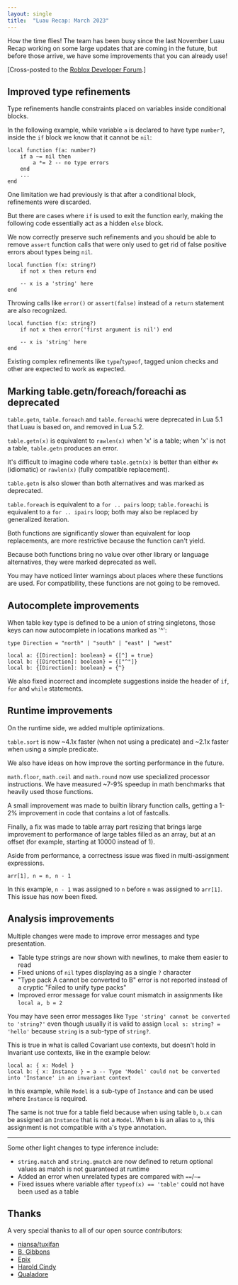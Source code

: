 ```yaml
---
layout: single
title:  "Luau Recap: March 2023"
---
```


How the time flies! The team has been busy since the last November Luau Recap working on some large updates that are coming in the future, but before those arrive, we have some improvements that you can already use!

[Cross-posted to the [Roblox Developer Forum](https://devforum.roblox.com/t/luau-recap-march-2023/).]

## Improved type refinements

Type refinements handle constraints placed on variables inside conditional blocks.

In the following example, while variable `a` is declared to have type `number?`, inside the `if` block we know that it cannot be `nil`:

```luau
local function f(a: number?)
    if a ~= nil then
        a *= 2 -- no type errors
    end
    ...
end
```

One limitation we had previously is that after a conditional block, refinements were discarded.

But there are cases where `if` is used to exit the function early, making the following code essentially act as a hidden `else` block.

We now correctly preserve such refinements and you should be able to remove `assert` function calls that were only used to get rid of false positive errors about types being `nil`.

```luau
local function f(x: string?)
    if not x then return end

    -- x is a 'string' here
end
```

Throwing calls like `error()` or `assert(false)` instead of a `return` statement are also recognized.

```luau
local function f(x: string?)
    if not x then error('first argument is nil') end

    -- x is 'string' here
end
```

Existing complex refinements like `type`/`typeof`, tagged union checks and other are expected to work as expected.

## Marking table.getn/foreach/foreachi as deprecated

`table.getn`, `table.foreach` and `table.foreachi` were deprecated in Lua 5.1 that Luau is based on, and removed in Lua 5.2.

`table.getn(x)` is equivalent to `rawlen(x)` when 'x' is a table; when 'x' is not a table, `table.getn` produces an error.

It's difficult to imagine code where `table.getn(x)` is better than either `#x` (idiomatic) or `rawlen(x)` (fully compatible replacement).

`table.getn` is also slower than both alternatives and was marked as deprecated.

`table.foreach` is equivalent to a `for .. pairs` loop; `table.foreachi` is equivalent to a `for .. ipairs` loop; both may also be replaced by generalized iteration.

Both functions are significantly slower than equivalent for loop replacements, are more restrictive because the function can't yield.

Because both functions bring no value over other library or language alternatives, they were marked deprecated as well.

You may have noticed linter warnings about places where these functions are used. For compatibility, these functions are not going to be removed.

## Autocomplete improvements

When table key type is defined to be a union of string singletons, those keys can now autocomplete in locations marked as '^':

```luau
type Direction = "north" | "south" | "east" | "west"

local a: {[Direction]: boolean} = {[^] = true}
local b: {[Direction]: boolean} = {["^"]}
local b: {[Direction]: boolean} = {^}
```

We also fixed incorrect and incomplete suggestions inside the header of `if`, `for` and `while` statements.

## Runtime improvements

On the runtime side, we added multiple optimizations.

`table.sort` is now ~4.1x faster (when not using a predicate) and ~2.1x faster when using a simple predicate.

We also have ideas on how improve the sorting performance in the future.

`math.floor`, `math.ceil` and `math.round` now use specialized processor instructions. We have measured ~7-9% speedup in math benchmarks that heavily used those functions.

A small improvement was made to builtin library function calls, getting a 1-2% improvement in code that contains a lot of fastcalls.

Finally, a fix was made to table array part resizing that brings large improvement to performance of large tables filled as an array, but at an offset (for example, starting at 10000 instead of 1).

Aside from performance, a correctness issue was fixed in multi-assignment expressions.

```luau
arr[1], n = n, n - 1
```

In this example, `n - 1` was assigned to `n` before `n` was assigned to `arr[1]`. This issue has now been fixed.

## Analysis improvements

Multiple changes were made to improve error messages and type presentation.

* Table type strings are now shown with newlines, to make them easier to read
* Fixed unions of `nil` types displaying as a single `?` character
* "Type pack A cannot be converted to B" error is not reported instead of a cryptic "Failed to unify type packs"
* Improved error message for value count mismatch in assignments like `local a, b = 2`

You may have seen error messages like `Type 'string' cannot be converted to 'string?'` even though usually it is valid to assign `local s: string? = 'hello'` because `string` is a sub-type of `string?`.

This is true in what is called Covariant use contexts, but doesn't hold in Invariant use contexts, like in the example below:

```luau
local a: { x: Model }
local b: { x: Instance } = a -- Type 'Model' could not be converted into 'Instance' in an invariant context
```

In this example, while `Model` is a sub-type of `Instance` and can be used where `Instance` is required.

The same is not true for a table field because when using table `b`, `b.x` can be assigned an `Instance` that is not a `Model`. When `b` is an alias to `a`, this assignment is not compatible with `a`'s type annotation.

---

Some other light changes to type inference include:

* `string.match` and `string.gmatch` are now defined to return optional values as match is not guaranteed at runtime
* Added an error when unrelated types are compared with `==`/`~=`
* Fixed issues where variable after `typeof(x) == 'table'` could not have been used as a table

## Thanks

A very special thanks to all of our open source contributors:

* [niansa/tuxifan](https://github.com/niansa)
* [B. Gibbons](https://github.com/bmg817)
* [Epix](https://github.com/EpixScripts)
* [Harold Cindy](https://github.com/HaroldCindy)
* [Qualadore](https://github.com/Qualadore)
